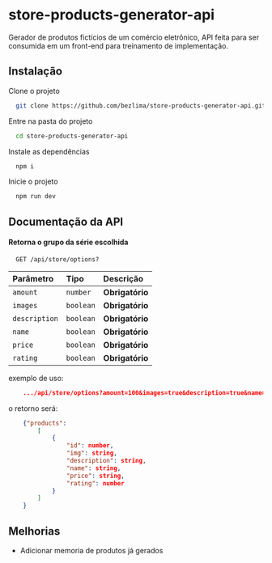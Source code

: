 # store-products-generator-api

Gerador de produtos fictícios de um comércio eletrônico, API feita para ser consumida em um front-end para treinamento de implementação.

## Instalação

Clone o projeto

```bash
  git clone https://github.com/bezlima/store-products-generator-api.git
```

Entre na pasta do projeto

```bash
  cd store-products-generator-api
```

Instale as dependências

```bash
  npm i
```

Inicie o projeto

```bash
  npm run dev
```

## Documentação da API

#### Retorna o grupo da série escolhida

```http
  GET /api/store/options?
```

| Parâmetro     | Tipo      | Descrição       |
| :------------ | :-------- | :-------------- |
| `amount`      | `number`  | **Obrigatório** |
| `images`      | `boolean` | **Obrigatório** |
| `description` | `boolean` | **Obrigatório** |
| `name`        | `boolean` | **Obrigatório** |
| `price`       | `boolean` | **Obrigatório** |
| `rating`      | `boolean` | **Obrigatório** |

exemplo de uso:

```Json
    .../api/store/options?amount=100&images=true&description=true&name=true&price=true&rating=true
```

o retorno será:

```Json
    {"products":
        [
            {
                "id": number,
                "img": string,
                "description": string,
                "name": string,
                "price": string,
                "rating": number
            }
        ]
    }
```

## Melhorias

-   Adicionar memoria de produtos já gerados

